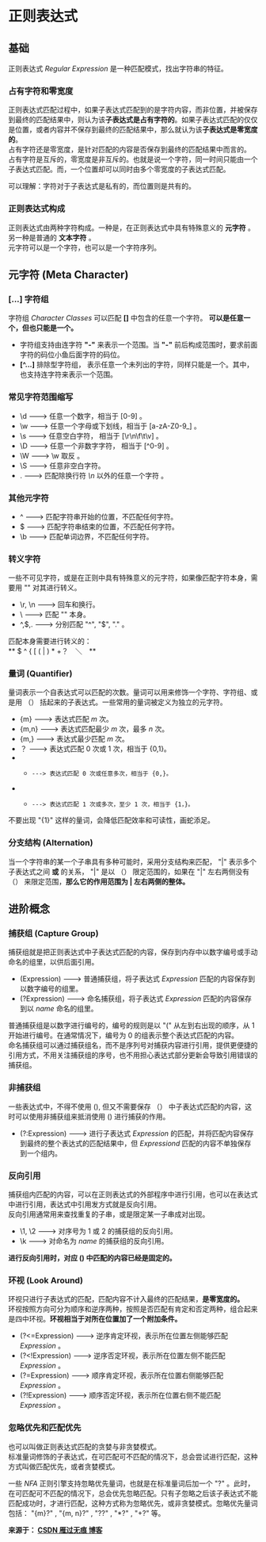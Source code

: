 # 正则表达式 #
  
## 基础 ##
  
正则表达式 *Regular Expression* 是一种匹配模式，找出字符串的特征。  
  
### 占有字符和零宽度 ###
  
正则表达式匹配过程中，如果子表达式匹配到的是字符内容，而非位置，并被保存到最终的匹配结果中，则认为该**子表达式是占有字符的**。如果子表达式匹配的仅仅是位置，或者内容并不保存到最终的匹配结果中，那么就认为该**子表达式是零宽度的**。  
占有字符还是零宽度，是针对匹配的内容是否保存到最终的匹配结果中而言的。  
占有字符是互斥的，零宽度是非互斥的。也就是说一个字符，同一时间只能由一个子表达式匹配。而，一个位置却可以同时由多个零宽度的子表达式匹配。  
  
可以理解：字符对于子表达式是私有的，而位置则是共有的。  
  
### 正则表达式构成 ###
  
正则表达式由两种字符构成。一种是，在正则表达式中具有特殊意义的 **元字符** 。另一种是普通的 **文本字符** 。  
元字符可以是一个字符，也可以是一个字符序列。  
  
## 元字符 (Meta Character) ##
  
### [...] 字符组 ###
  
字符组 *Character Classes* 可以匹配 **[]** 中包含的任意一个字符。 **可以是任意一个，但也只能是一个。**  
* 字符组支持由连字符 **"-"** 来表示一个范围。当 **"-"** 前后构成范围时，要求前面字符的码位小鱼后面字符的码位。  
* **[^...]** 排除型字符组， 表示任意一个未列出的字符，同样只能是一个。其中，也支持连字符来表示一个范围。  

  
### 常见字符范围缩写 ###
  
* \d ---> 任意一个数字，相当于 [0-9] 。  
* \w ---> 任意一个字母或下划线，相当于 [a-zA-Z0-9_] 。  
* \s ---> 任意空白字符， 相当于 [\r\n\f\t\v] 。  
* \D ---> 任意一个非数字字符， 相当于 [^0-9] 。  
* \W ---> \w 取反 。  
* \S ---> 任意非空白字符。  
* .  ---> 匹配除换行符 *\n* 以外的任意一个字符 。  

### 其他元字符 ###
  
* ^ ---> 匹配字符串开始的位置，不匹配任何字符。  
* $ ---> 匹配字符串结束的位置，不匹配任何字符。  
* \b ---> 匹配单词边界，不匹配任何字符。  

### 转义字符 ###
  
一些不可见字符，或是在正则中具有特殊意义的元字符，如果像匹配字符本身，需要用 "\" 对其进行转义。  
  
* \r, \n   ---> 回车和换行。  
* \\       ---> 匹配 "\" 本身。  
* \^,\$,\. ---> 分别匹配 "^", "$", "." 。  

匹配本身需要进行转义的：  
** $ ^ { [ ( | ) * +？　＼　**　　
　　
### 量词 (Quantifier) ###
  
量词表示一个自表达式可以匹配的次数。量词可以用来修饰一个字符、字符组、或是用 （） 括起来的子表达式。一些常用的量词被定义为独立的元字符。  
* {m} ---> 表达式匹配 *m* 次。  
* {m,n} ---> 表达式匹配最少 *m* 次，最多 *n* 次。  
* {m,}  ---> 表达式最少匹配 *m* 次。  
* ？    ---> 表达式匹配 0 次或 1 次，相当于 {0,1}。  
* *     ---> 表达式匹配 0 次或任意多次，相当于 {0,}。  
* +     ---> 表达式匹配 1 次或多次，至少 1 次，相当于 {1，}。   

不要出现 "{1}" 这样的量词，会降低匹配效率和可读性，画蛇添足。   
  
### 分支结构 (Alternation) ###
  
当一个字符串的某一个子串具有多种可能时，采用分支结构来匹配， "|" 表示多个子表达式之间 **或** 的关系， "|" 是以 （） 限定范围的，如果在 "|" 左右两侧没有 （） 来限定范围，**那么它的作用范围为 | 左右两侧的整体。**  
  
## 进阶概念 ##
  
### 捕获组 (Capture Group) ###
  
捕获组就是把正则表达式中子表达式匹配的内容，保存到内存中以数字编号或手动命名的组里，以供后面引用。  
  
* (Expression) ---> 普通捕获组，将子表达式 *Expression* 匹配的内容保存到以数字编号的组里。  
* (?<name>Expression) ---> 命名捕获组，将子表达式 *Expression* 匹配的内容保存到以 *name* 命名的组里。  

普通捕获组是以数字进行编号的，编号的规则是以 "(" 从左到右出现的顺序，从 1 开始进行编号。在通常情况下，编号为 0 的组表示整个表达式匹配的内容。  
命名捕获组可以通过捕获组名，而不是序列号对捕获内容进行引用，提供更便捷的引用方式，不用关注捕获组的序号，也不用担心表达式部分更新会导致引用错误的捕获组。  
  
### 非捕获组 ###
  
一些表达式中，不得不使用 (), 但又不需要保存 （） 中子表达式匹配的内容，这时可以使用非捕获组来抵消使用 () 进行捕获的作用。  
  
* (?:Expression) ---> 进行子表达式 *Expression* 的匹配，并将匹配内容保存到最终的整个表达式的匹配结果中，但 *Expressiond* 匹配的内容不单独保存到一个组内。  

### 反向引用 ###
  
捕获组内匹配的内容，可以在正则表达式的外部程序中进行引用，也可以在表达式中进行引用，表达式中引用发方式就是反向引用。  
反向引用通常用来查找重复的子串，或是限定某一子串成对出现。  
  
* \1, \2 ---> 对序号为 1 或 2 的捕获组的反向引用。  
* \k<name> ---> 对命名为 *name* 的捕获组的反向引用。  

**进行反向引用时，对应 () 中匹配的内容已经是固定的。**  
  
### 环视 (Look Around) ###
  
环视只进行子表达式的匹配，匹配内容不计入最终的匹配结果，**是零宽度的。**  
环视按照方向可分为顺序和逆序两种，按照是否匹配有肯定和否定两种，组合起来是四中环视。**环视相当于对所在位置加了一个附加条件。**  
  
* (?<=Expression)  ---> 逆序肯定环视，表示所在位置左侧能够匹配 *Expression* 。  
* (?<!Expression)  ---> 逆序否定环视，表示所在位置左侧不能匹配 *Expression* 。  
* (?=Expression)   ---> 顺序肯定环视，表示所在位置右侧能够匹配 *Expression* 。  
* (?!Expression)   ---> 顺序否定环视，表示所在位置右侧不能匹配 *Expression* 。  

### 忽略优先和匹配优先 ###
  
也可以叫做正则表达式匹配的贪婪与非贪婪模式。  
标准量词修饰的子表达式，在可匹配可不匹配的情况下，总会尝试进行匹配，这种方式叫做匹配优先，或者贪婪模式。  
  
一些 *NFA* 正则引擎支持忽略优先量词，也就是在标准量词后加一个 "?" 。此时，在可匹配可不匹配的情况下，总会优先忽略匹配。只有子忽略之后该子表达式不能匹配成功时，才进行匹配，这种方式称为忽略优先，或非贪婪模式。忽略优先量词包括： "{m}?" , "{m, n}?" , "??" , "*?" , "+?" 等。

  
**来源于： [CSDN 雁过无痕 博客](http://blog.csdn.net/lxcnn/article/details/4268033 "雁过无痕")**